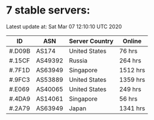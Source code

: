 # 7 stable servers:

Latest update at: Sat Mar 07 12:10:10 UTC 2020

| ID | ASN | Server Country | Online |
| -- | --- | -------------- | ------ |
| #.D09B | AS174 | United States | 76 hrs |
| #.15CF | AS49392 | Russia | 264 hrs |
| #.7F1D | AS63949 | Singapore | 1512 hrs |
| #.9FC3 | AS53889 | United States | 1359 hrs |
| #.E069 | AS40065 | United States | 249 hrs |
| #.4DA9 | AS14061 | Singapore | 56 hrs |
| #.2A79 | AS63949 | Japan | 1341 hrs |

